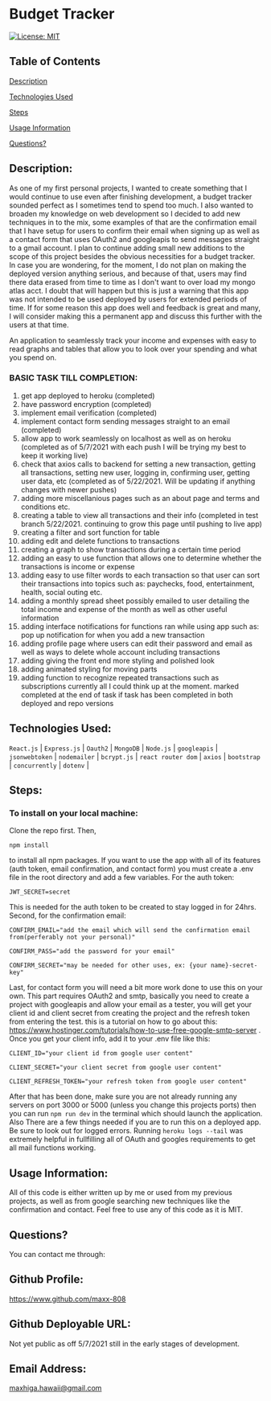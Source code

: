 # Budget Tracker

[![License: MIT](https://img.shields.io/badge/License-MIT-yellow.svg)](https://opensource.org/licenses/MIT)

## Table of Contents

[Description](#description)

[Technologies Used](#tech-used)

[Steps](#steps)

[Usage Information](#usage-information)

[Questions?](#questions?)

<a name="description"></a>

## Description:

As one of my first personal projects, I wanted to create something that I would continue to use even after finishing development, a budget tracker sounded perfect as I sometimes tend to spend too much. I also wanted to broaden my knowledge on web development so I decided to add new techniques in to the mix, some examples of that are the confirmation email that I have setup for users to confirm their email when signing up as well as a contact form that uses OAuth2 and googleapis to send messages straight to a gmail account. I plan to continue adding small new additions to the scope of this project besides the obvious necessities for a budget tracker. In case you are wondering, for the moment, I do not plan on making the deployed version anything serious, and because of that, users may find there data erased from time to time as I don't want to over load my mongo atlas acct. I doubt that will happen but this is just a warning that this app was not intended to be used deployed by users for extended periods of time. If for some reason this app does well and feedback is great and many, I will consider making this a permanent app and discuss this further with the users at that time.

An application to seamlessly track your income and expenses with easy to read graphs and tables that allow you to look over your spending and what you spend on.

### BASIC TASK TILL COMPLETION:
1. get app deployed to heroku (completed)
2. have password encryption (completed)
3. implement email verification (completed)
4. implement contact form sending messages straight to an email (completed)
5. allow app to work seamlessly on localhost as well as on heroku (completed as of 5/7/2021 with each push I will be trying my best to keep it working live)
6. check that axios calls to backend for setting a new transaction, getting all transactions, setting new user, logging in, confirming user, getting user data, etc (completed as of 5/22/2021. Will be updating if anything changes with newer pushes)
7. adding more miscellanious pages such as an about page and terms and conditions etc.
8. creating a table to view all transactions and their info (completed in test branch 5/22/2021. continuing to grow this page until pushing to live app)
9. creating a filter and sort function for table
10. adding edit and delete functions to transactions
11. creating a graph to show transactions during a certain time period
12. adding an easy to use function that allows one to determine whether the transactions is income or expense
13. adding easy to use filter words to each transaction so that user can sort their transactions into topics such as: paychecks, food, entertainment, health, social outing etc.
14. adding a monthly spread sheet possibly emailed to user detailing the total income and expense of the month as well as other useful information
15. adding interface notifications for functions ran while using app such as: pop up notification for when you add a new transaction
16. adding profile page where users can edit their password and email as well as ways to delete whole account including transactions
17. adding giving the front end more styling and polished look
18. adding animated styling for moving parts
19. adding function to recognize repeated transactions such as subscriptions
currently all I could think up at the moment. marked completed at the end of task if task has been completed in both deployed and repo versions

<a name="tech-used"></a>

## Technologies Used:

`React.js` | `Express.js` | `Oauth2` | `MongoDB` | `Node.js` | `googleapis` | `jsonwebtoken` | `nodemailer` | `bcrypt.js` | `react router dom` | `axios` | `bootstrap` | `concurrently` | `dotenv` |

<a name="steps"></a>

## Steps:

### To install on your local machine:

Clone the repo first. Then,

`npm install`

to install all npm packages. If you want to use the app with all of its features (auth token, email confirmation, and contact form) you must create a
.env file in the root directory and add a few variables. For the auth token:

`JWT_SECRET=secret`

This is needed for the auth token to be created to stay logged in for 24hrs. Second, for the confirmation email:

`CONFIRM_EMAIL="add the email which will send the confirmation email from(perferably not your personal)"`

`CONFIRM_PASS="add the password for your email"`

`CONFIRM_SECRET="may be needed for other uses, ex: {your name}-secret-key"`

Last, for contact form you will need a bit more work done to use this on your own. This part requires OAuth2 and smtp, basically you need to create a project with googleapis and allow your email as a tester, you will get your client id and client secret from creating the project and the refresh token from entering the test. this is a tutorial on how to go about this: https://www.hostinger.com/tutorials/how-to-use-free-google-smtp-server . Once you get your client info, add it to your .env file like this:

`CLIENT_ID="your client id from google user content"`

`CLIENT_SECRET="your client secret from google user content"`

`CLIENT_REFRESH_TOKEN="your refresh token from google user content"`

After that has been done, make sure you are not already running any servers on port 3000 or 5000 (unless you change this projects ports) then you can run `npm run dev` in the terminal which should launch the application. Also There are a few things needed if you are to run this on a deployed app. Be sure to look out for logged errors. Running `heroku logs --tail` was extremely helpful in fullfilling all of OAuth and googles requirements to get all mail functions working.

<a name="usage-information"></a>

## Usage Information:

All of this code is either written up by me or used from my previous projects, as well as from google searching new techniques like the confirmation and contact. Feel free to use any of this code as it is MIT.

<a name="questions?"></a>

## Questions?

You can contact me through:

## Github Profile:

https://www.github.com/maxx-808

## Github Deployable URL:

Not yet public as off 5/7/2021 still in the early stages of development.

## Email Address:

maxhiga.hawaii@gmail.com
